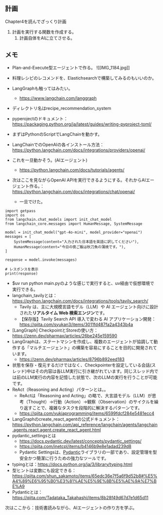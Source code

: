 ## 計画
Chapter4を読んでざっくり計画
1. 計画を実行する関数を作成する。
	1. 計画自体をAIに立てさせる。

## メモ
- Plan-and-Execute型エージェントで作る。
![[IMG_1184.jpg]]
- 料理レシピのレコメンドを、Elastichsearchで構築してみるのもいいのか。
- LangGraphも触ってはみたい。
	- https://www.langchain.com/langgraph
- ディレクトリ名はrecipe_recommendation_system
- pyperojectのドキュメント： https://packaging.python.org/ja/latest/guides/writing-pyproject-toml/
- まずはPythonのScriptでLangChainを動かす。
- LangChainでのOpenAIの各インストール方法：https://python.langchain.com/docs/integrations/providers/openai/
- これを一旦動かそう。(AIエージェント)
	- https://python.langchain.com/docs/tutorials/agents/

- 次はここを見ながらOpenAI APIを実行できるようにする。それからAIエージェント作る。：https://python.langchain.com/docs/integrations/chat/openai/
	- 一旦でけた。

```
import getpass
import os
from langchain.chat_models import init_chat_model
from langchain_core.messages import HumanMessage, SystemMessage  

model = init_chat_model("gpt-4o-mini", model_provider="openai")
messages = [
	SystemMessage(content="入力された日本語を英語に訳してください"),
	HumanMessage(content="今日の夜ご飯は秋刀魚の蒲焼です。"),
] 

response = model.invoke(messages)
  
# レスポンスを表示
print(response)
```
- $uv run python main.pyのような感じで実行すると、uv経由で仮想環境で実行できる。
- langchain_tavilyとは：https://python.langchain.com/docs/integrations/tools/tavily_search/
	- Tavily は、主に大規模言語モデル（LLM）や AI エージェント向けに設計された**リアルタイム Web 検索エンジン**です。
	- 【保存版】Tavily Search API 導入で変わる AI アプリケーション開発：https://qiita.com/syukan3/items/3011fd487fa2a4343b4a
- [LangGraph] CheckpointとStoreの使い方：https://zenn.dev/pharmax/articles/26be245e159590
- LangGraphは、ステートマシンを作成し、複数のエージェントが協調して動作する「マルチエージェント」の構築を容易にすることを目的に開発されています。
	- https://zenn.dev/pharmax/articles/8796b892eed183
- 状態を保存・復元するだけではなく、Checkpointerを設定している会話(スレッド)中はその内容は各LLM実行に引き継がれています。同じスレッド内では前のLLM実行の内容を記憶した状態で、次のLLMの実行を行うことが可能です。
- ReAct（Reasoning and Acting）パターンとは。。
	- ReActは「Reasoning and Acting」の略で、大言語モデル（LLM）が思考（Thought）→行動（Action）→観察（Observation）のサイクルを繰り返すことで、複雑なタスクを段階的に解決するパターンです。
	- https://qiita.com/yukiaprogramming/items/6599fdcf284e5481ecc4
- LangGraphのcreate_react_agentの公式ドキュメント：https://python.langchain.com/api_reference/langchain/agents/langchain.agents.react.agent.create_react_agent.html
- pydantic_settingsとは
	- https://docs.pydantic.dev/latest/concepts/pydantic_settings/
	- https://qiita.com/inetcpl/items/b4146b9e8e1adad239d8
	- Pydantic Settingsは、[Pydantic](https://docs.pydantic.dev/latest/)ライブラリの一部であり、設定管理を型安全かつ簡潔に行うための強力なツールです。
- typingとは：https://docs.python.org/ja/3/library/typing.html
- 型ヒントは変数にも設定できる：https://qiita.com/shun_sakamoto/items/65edc36e7f5a6f9d52b8#%E5%A4%89%E6%95%B0%E3%81%AE%E5%9E%8B%E5%AE%9A%E7%BE%A9
- Pydanticとは：https://qiita.com/Tadataka_Takahashi/items/8b28f49d67d7e1d65d11

次はここから：技術書読みながら、AIエージェントの作り方を学ぶ。